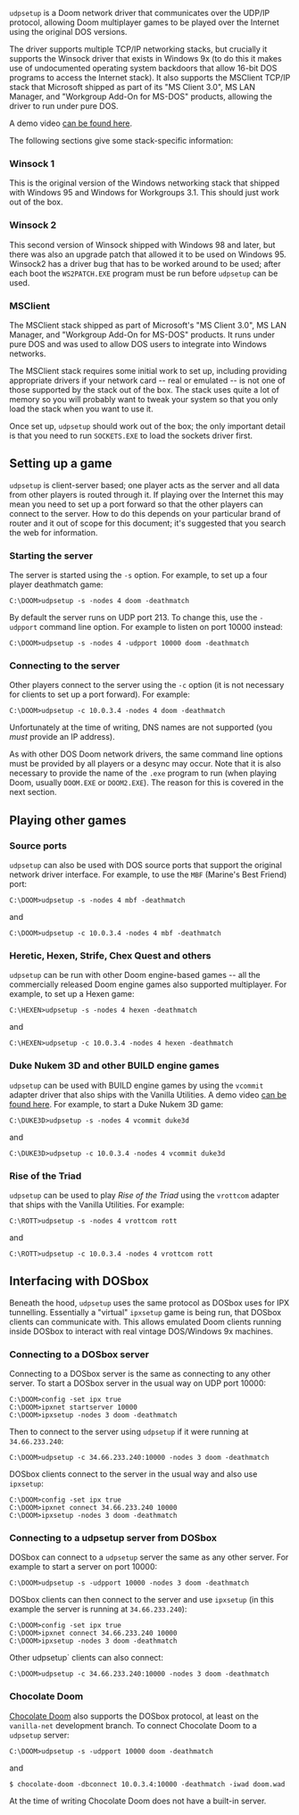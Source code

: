 `udpsetup` is a Doom network driver that communicates over the UDP/IP
protocol, allowing Doom multiplayer games to be played over the
Internet using the original DOS versions.

The driver supports multiple TCP/IP networking stacks, but crucially it
supports the Winsock driver that exists in Windows 9x (to do this it
makes use of undocumented operating system backdoors that allow 16-bit
DOS programs to access the Internet stack). It also supports the
MSClient TCP/IP stack that Microsoft shipped as part of its "MS Client
3.0", MS LAN Manager, and "Workgroup Add-On for MS-DOS" products,
allowing the driver to run under pure DOS.

A demo video [can be found here](https://youtu.be/1PLXPSP7ZBE).

The following sections give some stack-specific information:

### Winsock 1

This is the original version of the Windows networking stack that
shipped with Windows 95 and Windows for Workgroups 3.1. This should just
work out of the box.

### Winsock 2

This second version of Winsock shipped with Windows 98 and later, but
there was also an upgrade patch that allowed it to be used on Windows
95. Winsock2 has a driver bug that has to be worked around to be used;
after each boot the `WS2PATCH.EXE` program must be run before `udpsetup`
can be used.

### MSClient

The MSClient stack shipped as part of Microsoft's "MS Client 3.0", MS
LAN Manager, and "Workgroup Add-On for MS-DOS" products. It runs under
pure DOS and was used to allow DOS users to integrate into Windows
networks.

The MSClient stack requires some initial work to set up, including
providing appropriate drivers if your network card -- real or
emulated -- is not one of those supported by the stack out of the box.
The stack uses quite a lot of memory so you will probably want to tweak
your system so that you only load the stack when you want to use it.

Once set up, `udpsetup` should work out of the box; the only important
detail is that you need to run `SOCKETS.EXE` to load the sockets driver
first.

## Setting up a game

`udpsetup` is client-server based; one player acts as the server and all
data from other players is routed through it. If playing over the
Internet this may mean you need to set up a port forward so that the
other players can connect to the server. How to do this depends on your
particular brand of router and it out of scope for this document; it's
suggested that you search the web for information.

### Starting the server

The server is started using the `-s` option. For example, to set up a
four player deathmatch game:
```
C:\DOOM>udpsetup -s -nodes 4 doom -deathmatch
```
By default the server runs on UDP port 213. To change this, use the `-udpport`
command line option. For example to listen on port 10000 instead:
```
C:\DOOM>udpsetup -s -nodes 4 -udpport 10000 doom -deathmatch
```

### Connecting to the server

Other players connect to the server using the `-c` option (it is not necessary
for clients to set up a port forward). For example:
```
C:\DOOM>udpsetup -c 10.0.3.4 -nodes 4 doom -deathmatch
```
Unfortunately at the time of writing, DNS names are not supported (you
*must* provide an IP address).

As with other DOS Doom network drivers, the same command line options
must be provided by all players or a desync may occur.
Note that it is also necessary to provide the name of the `.exe` program
to run (when playing Doom, usually `DOOM.EXE` or `DOOM2.EXE`). The
reason for this is covered in the next section.

## Playing other games

### Source ports

`udpsetup` can also be used with DOS source ports that support the original
network driver interface. For example, to use the `MBF` (Marine's Best Friend)
port:
```
C:\DOOM>udpsetup -s -nodes 4 mbf -deathmatch
```
and
```
C:\DOOM>udpsetup -c 10.0.3.4 -nodes 4 mbf -deathmatch
```

### Heretic, Hexen, Strife, Chex Quest and others

`udpsetup` can be run with other Doom engine-based games -- all the
commercially released Doom engine games also supported multiplayer. For
example, to set up a Hexen game:
```
C:\HEXEN>udpsetup -s -nodes 4 hexen -deathmatch
```
and
```
C:\HEXEN>udpsetup -c 10.0.3.4 -nodes 4 hexen -deathmatch
```

### Duke Nukem 3D and other BUILD engine games

`udpsetup` can be used with BUILD engine games by using the `vcommit` adapter
driver that also ships with the Vanilla Utilities.
A demo video [can be found here](https://youtu.be/4L5wVLp5wVE).
For example, to start a Duke Nukem 3D game:
```
C:\DUKE3D>udpsetup -s -nodes 4 vcommit duke3d
```
and
```
C:\DUKE3D>udpsetup -c 10.0.3.4 -nodes 4 vcommit duke3d
```

### Rise of the Triad

`udpsetup` can be used to play *Rise of the Triad* using the `vrottcom` adapter
that ships with the Vanilla Utilities. For example:
```
C:\ROTT>udpsetup -s -nodes 4 vrottcom rott
```
and
```
C:\ROTT>udpsetup -c 10.0.3.4 -nodes 4 vrottcom rott
```

## Interfacing with DOSbox

Beneath the hood, `udpsetup` uses the same protocol as DOSbox uses for IPX
tunnelling. Essentially a "virtual" `ipxsetup` game is being run, that DOSbox
clients can communicate with. This allows emulated Doom clients running inside
DOSbox to interact with real vintage DOS/Windows 9x machines.

### Connecting to a DOSbox server

Connecting to a DOSbox server is the same as connecting to any other
server. To start a DOSbox server in the usual way on UDP port 10000:
```
C:\DOOM>config -set ipx true
C:\DOOM>ipxnet startserver 10000
C:\DOOM>ipxsetup -nodes 3 doom -deathmatch
```

Then to connect to the server using `udpsetup` if it were running at
`34.66.233.240`:
```
C:\DOOM>udpsetup -c 34.66.233.240:10000 -nodes 3 doom -deathmatch
```

DOSbox clients connect to the server in the usual way and also use `ipxsetup`:
```
C:\DOOM>config -set ipx true
C:\DOOM>ipxnet connect 34.66.233.240 10000
C:\DOOM>ipxsetup -nodes 3 doom -deathmatch
```

### Connecting to a udpsetup server from DOSbox

DOSbox can connect to a `udpsetup` server the same as any other server. For
example to start a server on port 10000:
```
C:\DOOM>udpsetup -s -udpport 10000 -nodes 3 doom -deathmatch
```

DOSbox clients can then connect to the server and use `ipxsetup` (in this
example the server is running at `34.66.233.240`):
```
C:\DOOM>config -set ipx true
C:\DOOM>ipxnet connect 34.66.233.240 10000
C:\DOOM>ipxsetup -nodes 3 doom -deathmatch
```

Other udpsetup` clients can also connect:
```
C:\DOOM>udpsetup -c 34.66.233.240:10000 -nodes 3 doom -deathmatch
```

### Chocolate Doom

[Chocolate Doom](https://www.chocolate-doom.org/) also supports the DOSbox
protocol, at least on the `vanilla-net` development branch. To connect
Chocolate Doom to a `udpsetup` server:
```
C:\DOOM>udpsetup -s -udpport 10000 doom -deathmatch
```
and
```shell
$ chocolate-doom -dbconnect 10.0.3.4:10000 -deathmatch -iwad doom.wad
```

At the time of writing Chocolate Doom does not have a built-in server.
